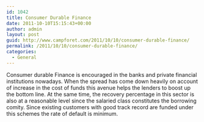 ```yaml
---
id: 1042
title: Consumer Durable Finance
date: 2011-10-10T15:15:43+00:00
author: admin
layout: post
guid: http://www.campforet.com/2011/10/10/consumer-durable-finance/
permalink: /2011/10/10/consumer-durable-finance/
categories:
  - General
---
```

Consumer durable Finance is encouraged in the banks and private financial institutions nowadays. When the spread has come down heavily on account of increase in the cost of funds this avenue helps the lenders to boost up the bottom line. At the same time, the recovery percentage in this sector is also at a reasonable level since the salaried class constitutes the borrowing comity. Since existing customers with good track record are funded under this schemes the rate of default is minimum.